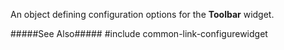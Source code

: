 
<!--shortDescription-->
An object defining configuration options for the **Toolbar** widget.
<!--/shortDescription-->

<!--fullDescription-->
#####See Also#####
#include common-link-configurewidget
<!--/fullDescription-->